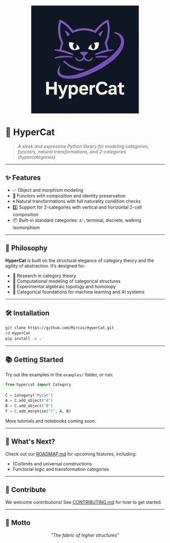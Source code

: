 <p align="center">
  <img src="./HyperCat_logo.png" alt="HyperCat Logo" width="340"/>
</p>

# 🐾 HyperCat

> *A sleek and expressive Python library for modeling categories, functors, natural transformations, and 2-categories (hypercategories).*

---

## ✨ Features

- ✅ Object and morphism modeling  
- 🔁 Functors with composition and identity preservation  
- 🌀 Natural transformations with full naturality condition checks  
- 2️⃣ Support for 2-categories with vertical and horizontal 2-cell composition  
- 📦 Built-in standard categories: `Δⁿ`, terminal, discrete, walking isomorphism

---

## 🧠 Philosophy

**HyperCat** is built on the structural elegance of category theory and the agility of abstraction. It’s designed for:

- 📐 Research in category theory  
- 🧮 Computational modeling of categorical structures  
- 🧠 Experimental algebraic topology and homotopy  
- 🤖 Categorical foundations for machine learning and AI systems

---

## 🛠️ Installation

```bash
git clone https://github.com/Mircus/HyperCat.git
cd HyperCat
pip install -e .
```

---

## 📚 Getting Started

Try out the examples in the `examples/` folder, or run:

```python
from hypercat import Category

C = Category("MyCat")
A = C.add_object("A")
B = C.add_object("B")
f = C.add_morphism("f", A, B)
```

More tutorials and notebooks coming soon.

---

## 🔭 What's Next?

Check out our [ROADMAP.md](./ROADMAP.md) for upcoming features, including:

- (Co)limits and universal constructions
- Functorial logic and transformation categories


---

## 🤝 Contribute

We welcome contributions! See [CONTRIBUTING.md](./CONTRIBUTING.md) for how to get started.

---

## 🧵 Motto

<p align="center">
  <em>"The fabric of higher structures"</em>
</p>
